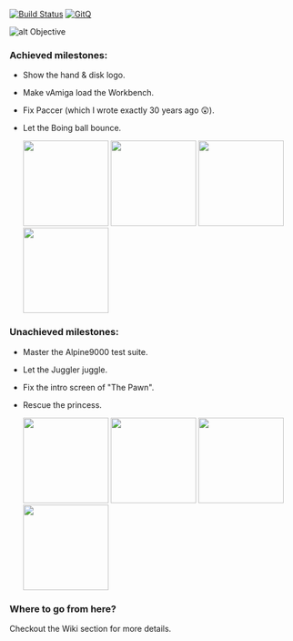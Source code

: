 [![Build Status](https://travis-ci.org/dirkwhoffmann/vAmiga.svg?branch=master)](https://travis-ci.org/dirkwhoffmann/vAmiga)
[![GitQ](https://gitq.com/badge.svg)](https://gitq.com/dirkwhoffmann/vAMIGA)

![alt Objective](http://www.dirkwhoffmann.de/vAMIGA/pics/objective5.png)

### Achieved milestones:

- Show the hand & disk logo.
- Make vAmiga load the Workbench.
- Fix Paccer (which I wrote exactly 30 years ago 😲).
- Let the Boing ball bounce.

  <img src="http://www.dirkwhoffmann.de/vAMIGA/pics/milestone1a.png" width="150">
  <img src="http://www.dirkwhoffmann.de/vAMIGA/pics/milestone2a.png" width="150">    
  <img src="http://www.dirkwhoffmann.de/vAMIGA/pics/milestone4a.png" width="150">    
  <img src="http://www.dirkwhoffmann.de/vAMIGA/pics/milestone5.png" width="150">    
  
   
### Unachieved milestones:

- Master the Alpine9000 test suite.
- Let the Juggler juggle.
- Fix the intro screen of "The Pawn".
- Rescue the princess.
  
   <img src="http://www.dirkwhoffmann.de/vAMIGA/pics/milestone6.png" width="150">    
   <img src="http://www.dirkwhoffmann.de/vAMIGA/pics/milestone7.png" width="150">    
   <img src="http://www.dirkwhoffmann.de/vAMIGA/pics/milestone8.png" width="150">    
   <img src="http://www.dirkwhoffmann.de/vAMIGA/pics/milestone3.png" width="150">    

   
   
### Where to go from here?

Checkout the Wiki section for more details.
